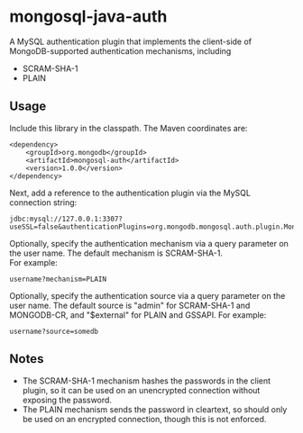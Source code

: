 # mongosql-java-auth
A MySQL authentication plugin that implements the client-side of MongoDB-supported authentication mechanisms, including

* SCRAM-SHA-1
* PLAIN

## Usage

Include this library in the classpath.  The Maven coordinates are:

    <dependency>
        <groupId>org.mongodb</groupId>
        <artifactId>mongosql-auth</artifactId>
        <version>1.0.0</version>
    </dependency>

Next, add a reference to the authentication plugin via the MySQL connection string:

    jdbc:mysql://127.0.0.1:3307?useSSL=false&authenticationPlugins=org.mongodb.mongosql.auth.plugin.MongoSqlAuthenticationPlugin

Optionally, specify the authentication mechanism via a query parameter on the user name.  The default mechanism is SCRAM-SHA-1.  
For example:

    username?mechanism=PLAIN   

Optionally, specify the authentication source via a query parameter on the user name.  The default source is "admin" for 
SCRAM-SHA-1 and MONGODB-CR, and "$external" for PLAIN and GSSAPI. For example:

    username?source=somedb

## Notes

* The SCRAM-SHA-1 mechanism hashes the passwords in the client plugin, so it can be used on an unencrypted connection without exposing 
the password.
* The PLAIN mechanism sends the password in cleartext, so should only be used on an encrypted connection, though this is not enforced.


